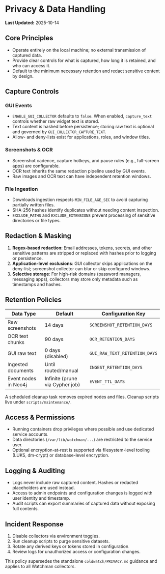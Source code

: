 # Privacy & Data Handling

**Last Updated:** 2025-10-14

## Core Principles

- Operate entirely on the local machine; no external transmission of captured data.
- Provide clear controls for what is captured, how long it is retained, and who can access it.
- Default to the minimum necessary retention and redact sensitive content by design.

## Capture Controls

### GUI Events

- `ENABLE_GUI_COLLECTOR` defaults to `false`. When enabled, `capture_text` controls whether raw widget text is stored.
- Text content is hashed before persistence; storing raw text is optional and governed by `GUI_COLLECTOR_CAPTURE_TEXT`.
- Allow- and deny-lists exist for applications, roles, and window titles.

### Screenshots & OCR

- Screenshot cadence, capture hotkeys, and pause rules (e.g., full-screen apps) are configurable.
- OCR text inherits the same redaction pipeline used by GUI events.
- Raw images and OCR text can have independent retention windows.

### File Ingestion

- Downloads ingestion respects `MIN_FILE_AGE_SEC` to avoid capturing partially written files.
- SHA-256 hashes identify duplicates without needing content inspection.
- `EXCLUDE_PATHS` and `EXCLUDE_EXTENSIONS` prevent processing of sensitive directories or file types.

## Redaction & Masking

1. **Regex-based redaction**: Email addresses, tokens, secrets, and other sensitive patterns are stripped or replaced with hashes prior to logging or persistence.
2. **Application-level exclusions**: GUI collector skips applications on the deny-list; screenshot collector can blur or skip configured windows.
3. **Selective storage**: For high-risk domains (password managers, messaging apps), collectors may store only metadata such as timestamps and hashes.

## Retention Policies

| Data Type             | Default | Configuration Key                     |
|-----------------------|---------|---------------------------------------|
| Raw screenshots       | 14 days | `SCREENSHOT_RETENTION_DAYS`           |
| OCR text chunks       | 90 days | `OCR_RETENTION_DAYS`                  |
| GUI raw text          | 0 days (disabled) | `GUI_RAW_TEXT_RETENTION_DAYS` |
| Ingested documents    | Until routed/manual | `INGEST_RETENTION_DAYS`    |
| Event nodes in Neo4j  | Infinite (prune via Cypher job) | `EVENT_TTL_DAYS` |

A scheduled cleanup task removes expired nodes and files. Cleanup scripts live under `scripts/maintenance/`.

## Access & Permissions

- Running containers drop privileges where possible and use dedicated service accounts.
- Data directories (`/var/lib/watchman/...`) are restricted to the service user.
- Optional encryption-at-rest is supported via filesystem-level tooling (LUKS, dm-crypt) or database-level encryption.

## Logging & Auditing

- Logs never include raw captured content. Hashes or redacted placeholders are used instead.
- Access to admin endpoints and configuration changes is logged with user identity and timestamp.
- Audit scripts can export summaries of captured data without exposing full contents.

## Incident Response

1. Disable collectors via environment toggles.
2. Run cleanup scripts to purge sensitive datasets.
3. Rotate any derived keys or tokens stored in configuration.
4. Review logs for unauthorized access or configuration changes.

This policy supersedes the standalone `coldwatch/PRIVACY.md` guidance and applies to all Watchman collectors.
